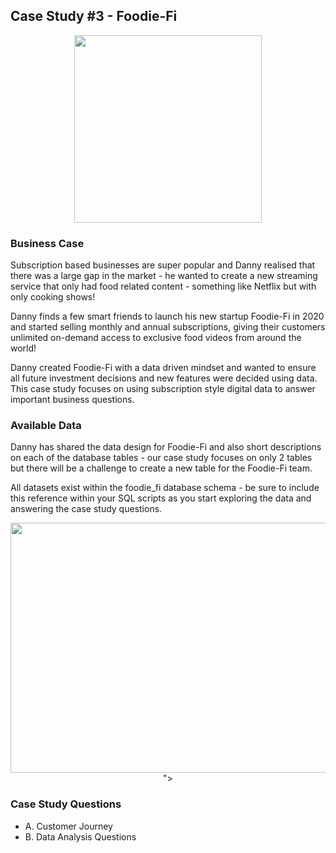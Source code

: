 ##  Case Study #3 - Foodie-Fi

 <p align="center">
  <img width="300" height="300" src="">
</p>
 
<h3>Business Case</h3>
  
Subscription based businesses are super popular and Danny realised that there was a large gap in the market - he wanted to create a new streaming service that only had food related content - something like Netflix but with only cooking shows!

Danny finds a few smart friends to launch his new startup Foodie-Fi in 2020 and started selling monthly and annual subscriptions, giving their customers unlimited on-demand access to exclusive food videos from around the world!

Danny created Foodie-Fi with a data driven mindset and wanted to ensure all future investment decisions and new features were decided using data. This case study focuses on using subscription style digital data to answer important business questions.

<h3>Available Data</h3>

Danny has shared the data design for Foodie-Fi and also short descriptions on each of the database tables - our case study focuses on only 2 tables but there will be a challenge to create a new table for the Foodie-Fi team.

All datasets exist within the foodie_fi database schema - be sure to include this reference within your SQL scripts as you start exploring the data and answering the case study questions.

<p align="center">
  <img width="750" height="400" src="">
">
</p>

<h3>Case Study Questions</h3>
  
* A. Customer Journey
* B. Data Analysis Questions

